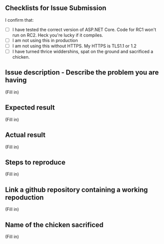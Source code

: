 Checklists for Issue Submission
-------------------------------

I confirm that:
- [ ] I have tested the correct version of ASP.NET Core. Code for RC1 won't run on RC2. Heck you're lucky if it compiles.
- [ ] I am not using this in production
- [ ] I am not using this without HTTPS. My HTTPS is TLS1.1 or 1.2
- [ ] I have turned thrice widdershins, spat on the ground and sacrificed a chicken. 

## Issue description - Describe the problem you are having

(Fill in)

## Expected result

(Fill in)

## Actual result

(Fill in)

## Steps to reproduce

(Fill in)

## Link a github repository containing a working repoduction

(Fill in)

## Name of the chicken sacrificed

(Fill in)